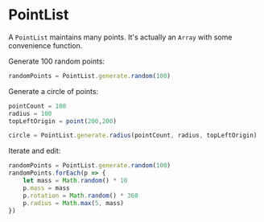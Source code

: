 # PointList

A `PointList` maintains many points. It's actually an `Array` with some convenience function.


Generate 100 random points:

```js
randomPoints = PointList.generate.random(100)
```

Generate a circle of points:

```js
pointCount = 100
radius = 100
topLeftOrigin = point(200,200)

circle = PointList.generate.radius(pointCount, radius, topLeftOrigin)
```


Iterate and edit:

```js
randomPoints = PointList.generate.random(100)
randomPoints.forEach(p => {
    let mass = Math.random() * 10
    p.mass = mass
    p.rotation = Math.random() * 360
    p.radius = Math.max(5, mass)
})
```